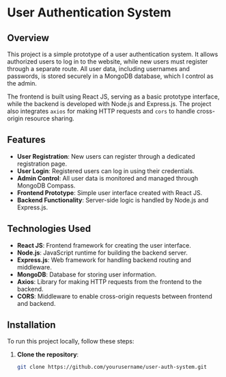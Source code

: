 # User Authentication System

## Overview

This project is a simple prototype of a user authentication system. It allows authorized users to log in to the website, while new users must register through a separate route. All user data, including usernames and passwords, is stored securely in a MongoDB database, which I control as the admin.

The frontend is built using React JS, serving as a basic prototype interface, while the backend is developed with Node.js and Express.js. The project also integrates `axios` for making HTTP requests and `cors` to handle cross-origin resource sharing.

## Features

- **User Registration**: New users can register through a dedicated registration page.
- **User Login**: Registered users can log in using their credentials.
- **Admin Control**: All user data is monitored and managed through MongoDB Compass.
- **Frontend Prototype**: Simple user interface created with React JS.
- **Backend Functionality**: Server-side logic is handled by Node.js and Express.js.

## Technologies Used

- **React JS**: Frontend framework for creating the user interface.
- **Node.js**: JavaScript runtime for building the backend server.
- **Express.js**: Web framework for handling backend routing and middleware.
- **MongoDB**: Database for storing user information.
- **Axios**: Library for making HTTP requests from the frontend to the backend.
- **CORS**: Middleware to enable cross-origin requests between frontend and backend.

## Installation

To run this project locally, follow these steps:

1. **Clone the repository**:
   ```bash
   git clone https://github.com/yourusername/user-auth-system.git
